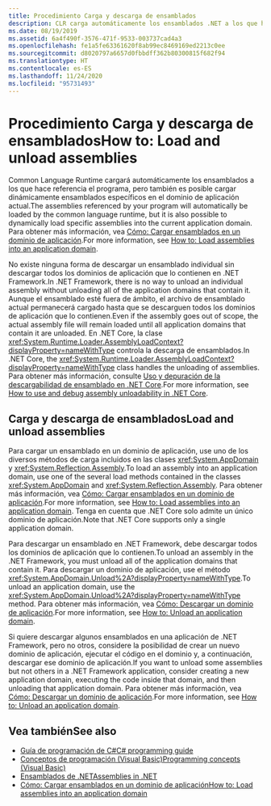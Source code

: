 ```yaml
---
title: Procedimiento Carga y descarga de ensamblados
description: CLR carga automáticamente los ensamblados .NET a los que hace referencia un programa. También puede cargar dinámicamente ensamblados específicos en el dominio de aplicación actual.
ms.date: 08/19/2019
ms.assetid: 6a4f490f-3576-471f-9533-003737cad4a3
ms.openlocfilehash: fe1a5fe63361620f8ab99ec8469169ed2213c0ee
ms.sourcegitcommit: d8020797a6657d0fbbdff362b80300815f682f94
ms.translationtype: HT
ms.contentlocale: es-ES
ms.lasthandoff: 11/24/2020
ms.locfileid: "95731493"
---
```

# <a name="how-to-load-and-unload-assemblies"></a><span data-ttu-id="dd454-104">Procedimiento Carga y descarga de ensamblados</span><span class="sxs-lookup"><span data-stu-id="dd454-104">How to: Load and unload assemblies</span></span>

<span data-ttu-id="dd454-105">Common Language Runtime cargará automáticamente los ensamblados a los que hace referencia el programa, pero también es posible cargar dinámicamente ensamblados específicos en el dominio de aplicación actual.</span><span class="sxs-lookup"><span data-stu-id="dd454-105">The assemblies referenced by your program will automatically be loaded by the common language runtime, but it is also possible to dynamically load specific assemblies into the current application domain.</span></span> <span data-ttu-id="dd454-106">Para obtener más información, vea [Cómo: Cargar ensamblados en un dominio de aplicación](../../framework/app-domains/how-to-load-assemblies-into-an-application-domain.md).</span><span class="sxs-lookup"><span data-stu-id="dd454-106">For more information, see [How to: Load assemblies into an application domain](../../framework/app-domains/how-to-load-assemblies-into-an-application-domain.md).</span></span>

<span data-ttu-id="dd454-107">No existe ninguna forma de descargar un ensamblado individual sin descargar todos los dominios de aplicación que lo contienen en .NET Framework.</span><span class="sxs-lookup"><span data-stu-id="dd454-107">In .NET Framework, there is no way to unload an individual assembly without unloading all of the application domains that contain it.</span></span> <span data-ttu-id="dd454-108">Aunque el ensamblado esté fuera de ámbito, el archivo de ensamblado actual permanecerá cargado hasta que se descarguen todos los dominios de aplicación que lo contienen.</span><span class="sxs-lookup"><span data-stu-id="dd454-108">Even if the assembly goes out of scope, the actual assembly file will remain loaded until all application domains that contain it are unloaded.</span></span> <span data-ttu-id="dd454-109">En .NET Core, la clase <xref:System.Runtime.Loader.AssemblyLoadContext?displayProperty=nameWithType> controla la descarga de ensamblados.</span><span class="sxs-lookup"><span data-stu-id="dd454-109">In .NET Core, the <xref:System.Runtime.Loader.AssemblyLoadContext?displayProperty=nameWithType> class handles the unloading of assemblies.</span></span> <span data-ttu-id="dd454-110">Para obtener más información, consulte [Uso y depuración de la descargabilidad de ensamblado en .NET Core](unloadability.md).</span><span class="sxs-lookup"><span data-stu-id="dd454-110">For more information, see [How to use and debug assembly unloadability in .NET Core](unloadability.md).</span></span>

## <a name="load-and-unload-assemblies"></a><span data-ttu-id="dd454-111">Carga y descarga de ensamblados</span><span class="sxs-lookup"><span data-stu-id="dd454-111">Load and unload assemblies</span></span>

<span data-ttu-id="dd454-112">Para cargar un ensamblado en un dominio de aplicación, use uno de los diversos métodos de carga incluidos en las clases <xref:System.AppDomain> y <xref:System.Reflection.Assembly>.</span><span class="sxs-lookup"><span data-stu-id="dd454-112">To load an assembly into an application domain, use one of the several load methods contained in the classes <xref:System.AppDomain> and <xref:System.Reflection.Assembly>.</span></span> <span data-ttu-id="dd454-113">Para obtener más información, vea [Cómo: Cargar ensamblados en un dominio de aplicación](../../framework/app-domains/how-to-load-assemblies-into-an-application-domain.md).</span><span class="sxs-lookup"><span data-stu-id="dd454-113">For more information, see [How to: Load assemblies into an application domain](../../framework/app-domains/how-to-load-assemblies-into-an-application-domain.md).</span></span> <span data-ttu-id="dd454-114">Tenga en cuenta que .NET Core solo admite un único dominio de aplicación.</span><span class="sxs-lookup"><span data-stu-id="dd454-114">Note that .NET Core supports only a single application domain.</span></span>

<span data-ttu-id="dd454-115">Para descargar un ensamblado en .NET Framework, debe descargar todos los dominios de aplicación que lo contienen.</span><span class="sxs-lookup"><span data-stu-id="dd454-115">To unload an assembly in the .NET Framework, you must unload all of the application domains that contain it.</span></span> <span data-ttu-id="dd454-116">Para descargar un dominio de aplicación, use el método <xref:System.AppDomain.Unload%2A?displayProperty=nameWithType>.</span><span class="sxs-lookup"><span data-stu-id="dd454-116">To unload an application domain, use the <xref:System.AppDomain.Unload%2A?displayProperty=nameWithType> method.</span></span> <span data-ttu-id="dd454-117">Para obtener más información, vea [Cómo: Descargar un dominio de aplicación](../../framework/app-domains/how-to-unload-an-application-domain.md).</span><span class="sxs-lookup"><span data-stu-id="dd454-117">For more information, see [How to: Unload an application domain](../../framework/app-domains/how-to-unload-an-application-domain.md).</span></span>

<span data-ttu-id="dd454-118">Si quiere descargar algunos ensamblados en una aplicación de .NET Framework, pero no otros, considere la posibilidad de crear un nuevo dominio de aplicación, ejecutar el código en el dominio y, a continuación, descargar ese dominio de aplicación.</span><span class="sxs-lookup"><span data-stu-id="dd454-118">If you want to unload some assemblies but not others in a .NET Framework application, consider creating a new application domain, executing the code inside that domain, and then unloading that application domain.</span></span> <span data-ttu-id="dd454-119">Para obtener más información, vea [Cómo: Descargar un dominio de aplicación](../../framework/app-domains/how-to-unload-an-application-domain.md).</span><span class="sxs-lookup"><span data-stu-id="dd454-119">For more information, see [How to: Unload an application domain](../../framework/app-domains/how-to-unload-an-application-domain.md).</span></span>  

## <a name="see-also"></a><span data-ttu-id="dd454-120">Vea también</span><span class="sxs-lookup"><span data-stu-id="dd454-120">See also</span></span>

- [<span data-ttu-id="dd454-121">Guía de programación de C#</span><span class="sxs-lookup"><span data-stu-id="dd454-121">C# programming guide</span></span>](../../csharp/programming-guide/index.md)
- [<span data-ttu-id="dd454-122">Conceptos de programación (Visual Basic)</span><span class="sxs-lookup"><span data-stu-id="dd454-122">Programming concepts (Visual Basic)</span></span>](../../visual-basic/programming-guide/concepts/index.md)
- [<span data-ttu-id="dd454-123">Ensamblados de .NET</span><span class="sxs-lookup"><span data-stu-id="dd454-123">Assemblies in .NET</span></span>](index.md)
- [<span data-ttu-id="dd454-124">Cómo: Cargar ensamblados en un dominio de aplicación</span><span class="sxs-lookup"><span data-stu-id="dd454-124">How to: Load assemblies into an application domain</span></span>](../../framework/app-domains/how-to-load-assemblies-into-an-application-domain.md)
